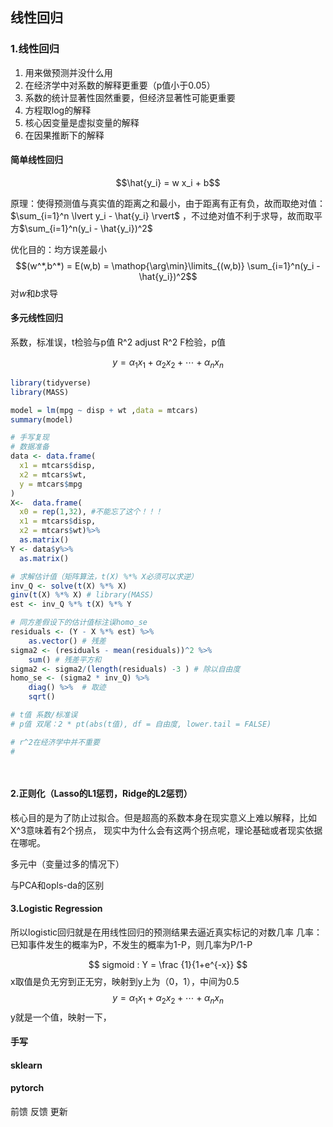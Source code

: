 ## 线性回归
### 1.线性回归
1. 用来做预测并没什么用
2. 在经济学中对系数的解释更重要（p值小于0.05）
3. 系数的统计显著性固然重要，但经济显著性可能更重要
4. 方程取log的解释
5. 核心因变量是虚拟变量的解释
6. 在因果推断下的解释
   
#### 简单线性回归
$$\hat{y_i} = w x_i + b$$

原理：使得预测值与真实值的距离之和最小，由于距离有正有负，故而取绝对值：$\sum_{i=1}^n \lvert y_i - \hat{y_i}  \rvert$ ，不过绝对值不利于求导，故而取平方$\sum_{i=1}^n(y_i - \hat{y_i})^2$

优化目的：均方误差最小
$$(w^*,b^*) = E(w,b) = \mathop{\arg\min}\limits_{(w,b)} \sum_{i=1}^n(y_i - \hat{y_i})^2$$
对$w$和$b$求导
$$
$$
#### 多元线性回归




系数，标准误，t检验与p值
R^2 adjust R^2 F检验，p值

$$y = \alpha_1x_1 + \alpha_2x_2 + \cdots + \alpha_nx_n$$


```r
library(tidyverse)
library(MASS)

model = lm(mpg ~ disp + wt ,data = mtcars) 
summary(model)

# 手写复现
# 数据准备
data <- data.frame(
  x1 = mtcars$disp,
  x2 = mtcars$wt,
  y = mtcars$mpg 
)
X<-  data.frame(
  x0 = rep(1,32), #不能忘了这个！！！
  x1 = mtcars$disp,
  x2 = mtcars$wt)%>%
  as.matrix()
Y <- data$y%>%
  as.matrix()

# 求解估计值（矩阵算法，t(X) %*% X必须可以求逆）
inv_Q <- solve(t(X) %*% X)
ginv(t(X) %*% X) # library(MASS)
est <- inv_Q %*% t(X) %*% Y

# 同方差假设下的估计值标注误homo_se
residuals <- (Y - X %*% est) %>%
    as.vector() # 残差
sigma2 <- (residuals - mean(residuals))^2 %>% 
    sum() # 残差平方和
sigma2 <- sigma2/(length(residuals) -3 ) # 除以自由度
homo_se <- (sigma2 * inv_Q) %>% 
    diag() %>%  # 取迹
    sqrt()  

# t值 系数/标准误
# p值 双尾：2 * pt(abs(t值), df = 自由度, lower.tail = FALSE)

# r^2在经济学中并不重要
# 

    
```


#### 2.正则化（Lasso的L1惩罚，Ridge的L2惩罚）
核心目的是为了防止过拟合。但是超高的系数本身在现实意义上难以解释，比如X^3意味着有2个拐点，
现实中为什么会有这两个拐点呢，理论基础或者现实依据在哪呢。

多元中（变量过多的情况下）


与PCA和opls-da的区别


#### 3.Logistic Regression
所以logistic回归就是在用线性回归的预测结果去逼近真实标记的对数几率
几率：已知事件发生的概率为P，不发生的概率为1-P，则几率为P/1-P

$$ sigmoid : Y = \frac {1}{1+e^{-x}}  $$
x取值是负无穷到正无穷，映射到y上为（0，1），中间为0.5
$$y = \alpha_1x_1 + \alpha_2x_2 + \cdots + \alpha_nx_n$$
y就是一个值，映射一下，



#### 手写
#### sklearn
#### pytorch
前馈
反馈
更新